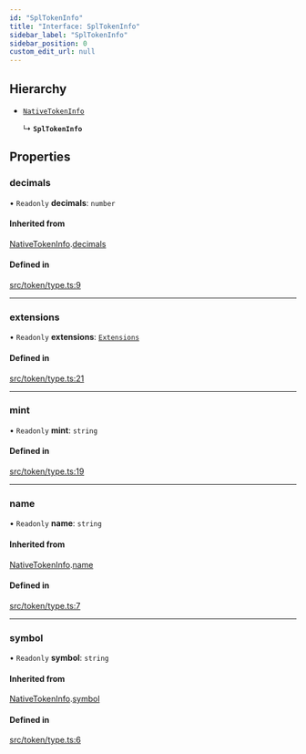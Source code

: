 ```yaml
---
id: "SplTokenInfo"
title: "Interface: SplTokenInfo"
sidebar_label: "SplTokenInfo"
sidebar_position: 0
custom_edit_url: null
---
```


## Hierarchy

- [`NativeTokenInfo`](NativeTokenInfo.md)

  ↳ **`SplTokenInfo`**

## Properties

### decimals

• `Readonly` **decimals**: `number`

#### Inherited from

[NativeTokenInfo](NativeTokenInfo.md).[decimals](NativeTokenInfo.md#decimals)

#### Defined in

[src/token/type.ts:9](https://github.com/alpha-defi/raydium-sdk/blob/5597113/src/token/type.ts#L9)

___

### extensions

• `Readonly` **extensions**: [`Extensions`](../modules.md#extensions)

#### Defined in

[src/token/type.ts:21](https://github.com/alpha-defi/raydium-sdk/blob/5597113/src/token/type.ts#L21)

___

### mint

• `Readonly` **mint**: `string`

#### Defined in

[src/token/type.ts:19](https://github.com/alpha-defi/raydium-sdk/blob/5597113/src/token/type.ts#L19)

___

### name

• `Readonly` **name**: `string`

#### Inherited from

[NativeTokenInfo](NativeTokenInfo.md).[name](NativeTokenInfo.md#name)

#### Defined in

[src/token/type.ts:7](https://github.com/alpha-defi/raydium-sdk/blob/5597113/src/token/type.ts#L7)

___

### symbol

• `Readonly` **symbol**: `string`

#### Inherited from

[NativeTokenInfo](NativeTokenInfo.md).[symbol](NativeTokenInfo.md#symbol)

#### Defined in

[src/token/type.ts:6](https://github.com/alpha-defi/raydium-sdk/blob/5597113/src/token/type.ts#L6)
